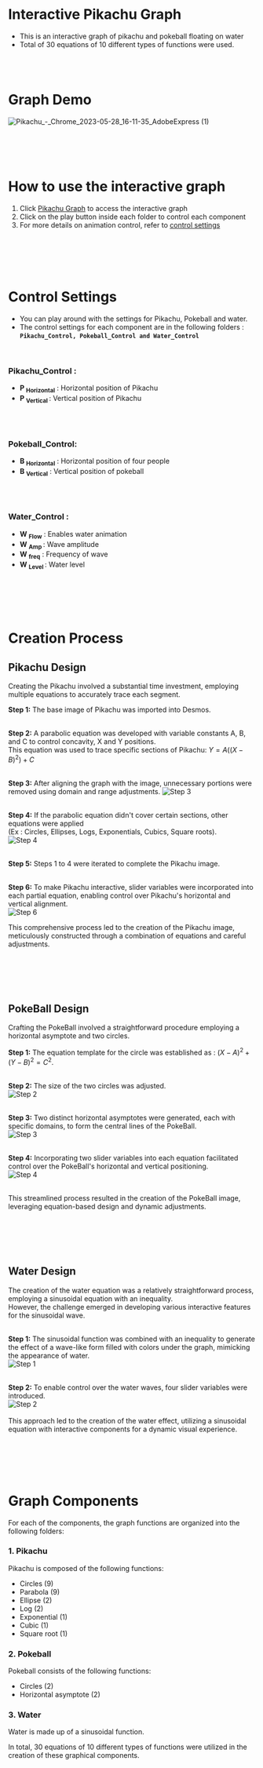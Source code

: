 # Interactive Pikachu Graph
* This is an interactive graph of pikachu and pokeball floating on water
* Total of 30 equations of 10 different types of functions were used.
<br />
<br />


# Graph Demo
![Pikachu_-_Chrome_2023-05-28_16-11-35_AdobeExpress (1)](https://github.com/juho-creator/Graphing-Pikachu/assets/72856990/df81b209-0bf5-4404-8255-aa2323151de5)
<br />
<br />
<br />
<br />
<br />

# How to use the interactive graph
1. Click [Pikachu Graph](https://www.desmos.com/calculator/v8mpye0wof) to access the interactive graph
2. Click on the play button inside each folder to control each component
3. For more details on animation control, refer to [control settings](https://github.com/juho-creator/Interactive-Pikachu-Pokeball-Graph/blob/main/README.md#control-settings)

<br />
<br />
<br />
<br />


# Control Settings
* You can play around with the settings for Pikachu, Pokeball and water. <br />
* The control settings for each component are in the following folders :  **`Pikachu_Control, Pokeball_Control and Water_Control`**
<br />


### Pikachu_Control :
* **P <sub> Horizontal</sub>** : Horizontal position of Pikachu 
* **P <sub> Vertical </sub>** : Vertical position of Pikachu
<br />
<br />


### Pokeball_Control: 
* **B	<sub>Horizontal</sub>** : Horizontal position of four people
* **B <sub>Vertical</sub>** : Vertical position of pokeball
<br />
<br />


### Water_Control :
* **W <sub> Flow</sub>** : Enables water animation<br />
* **W <sub>Amp </sub>** : Wave amplitude<br />
* **W	<sub> freq</sub>** : Frequency of wave <br />
* **W <sub>Level </sub>** : Water level<br />

<br />
<br />
<br />
<br />

# Creation Process

## Pikachu Design

Creating the Pikachu involved a substantial time investment, employing multiple equations to accurately trace each segment.

**Step 1:** The base image of Pikachu was imported into Desmos. <br /><br />

**Step 2:** A parabolic equation was developed with variable constants A, B, and C to control concavity, X and Y positions. <br />
This equation was used to trace specific sections of Pikachu:
$Y = A((X - B)^2) + C$
<br /><br />

**Step 3:** After aligning the graph with the image, unnecessary portions were removed using domain and range adjustments. 
![Step 3](https://github.com/juho-creator/Graphing-Pikachu/assets/72856990/88e56472-a879-4144-8cb2-e50f300d62f0)
<br /><br />

**Step 4:** If the parabolic equation didn't cover certain sections, other equations were applied <br />
(Ex : Circles, Ellipses, Logs, Exponentials, Cubics, Square roots).<br />
![Step 4](https://github.com/juho-creator/Graphing-Pikachu/assets/72856990/848dce22-e0b1-4037-8e9f-9bb35d6382d9)
<br /><br />

**Step 5:** Steps 1 to 4 were iterated to complete the Pikachu image. <br /><br />

**Step 6:** To make Pikachu interactive, slider variables were incorporated into each partial equation, enabling control over Pikachu's horizontal and vertical alignment. <br />
![Step 6](https://github.com/juho-creator/Graphing-Pikachu/assets/72856990/f740967f-7dd2-4423-91c6-f995e49a12b5)

This comprehensive process led to the creation of the Pikachu image, meticulously constructed through a combination of equations and careful adjustments.

<br />
<br />
<br />
<br />

## PokeBall Design

Crafting the PokeBall involved a straightforward procedure employing a horizontal asymptote and two circles.

**Step 1:** The equation template for the circle was established as : $(X-A)^2 + (Y-B)^2 = C^2$. <br /><br />

**Step 2:** The size of the two circles was adjusted. <br />
![Step 2](https://github.com/juho-creator/Graphing-Pikachu/assets/72856990/beb67fe5-adab-4f77-96ee-f9a7a85dfbb5)
<br /><br />

**Step 3:** Two distinct horizontal asymptotes were generated, each with specific domains, to form the central lines of the PokeBall. <br />
![Step 3](https://github.com/juho-creator/Graphing-Pikachu/assets/72856990/762c90a4-571c-4e8f-b0fa-2b941eb5b2a0)
<br /><br />

**Step 4:** Incorporating two slider variables into each equation facilitated control over the PokeBall's horizontal and vertical positioning.<br />
![Step 4](https://github.com/juho-creator/Graphing-Pikachu/assets/72856990/cbe51756-feb1-4c6c-8cad-c2208d755d21)
<br /><br />

This streamlined process resulted in the creation of the PokeBall image, leveraging equation-based design and dynamic adjustments.

<br />
<br />
<br />
<br />

## Water Design

The creation of the water equation was a relatively straightforward process, employing a sinusoidal equation with an inequality. <br />
However, the challenge emerged in developing various interactive features for the sinusoidal wave.
<br /><br />


**Step 1:** The sinusoidal function was combined with an inequality to generate the effect of a wave-like form filled with colors under the graph, mimicking the appearance of water.<br />
![Step 1](https://github.com/juho-creator/Graphing-Pikachu/assets/72856990/cc93cff3-219d-404b-b094-5d4abb404dfa)
<br /><br />

**Step 2:** To enable control over the water waves, four slider variables were introduced.<br />
![Step 2](https://github.com/juho-creator/Graphing-Pikachu/assets/72856990/b03b495f-4305-4717-ab9a-d8a5ae29f076)
<br /><br />
This approach led to the creation of the water effect, utilizing a sinusoidal equation with interactive components for a dynamic visual experience.

<br />
<br />
<br />
<br />


# Graph Components

For each of the components, the graph functions are organized into the following folders:

### 1. Pikachu
Pikachu is composed of the following functions:
* Circles (9)
* Parabola (9)
* Ellipse (2)
* Log (2)
* Exponential (1)
* Cubic (1)
* Square root (1)

### 2. Pokeball
Pokeball consists of the following functions:
* Circles (2)
* Horizontal asymptote (2)

### 3. Water
Water is made up of a sinusoidal function.

In total, 30 equations of 10 different types of functions were utilized in the creation of these graphical components.
 
